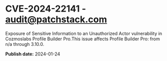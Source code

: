 # CVE-2024-22141 - audit@patchstack.com

Exposure of Sensitive Information to an Unauthorized Actor vulnerability in Cozmoslabs Profile Builder Pro.This issue affects Profile Builder Pro: from n/a through 3.10.0.



**Publish date:** 2024-01-24
